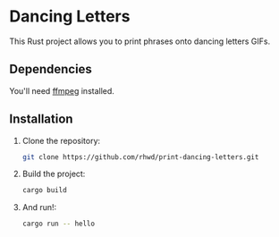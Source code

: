 # Dancing Letters

This Rust project allows you to print phrases onto dancing letters GIFs.

## Dependencies

  You'll need [ffmpeg](https://ffmpeg.org/) installed.

## Installation

1. Clone the repository:

   ```sh
   git clone https://github.com/rhwd/print-dancing-letters.git

2. Build the project:

   ```sh
   cargo build

3. And run!:

     ```sh
   cargo run -- hello
